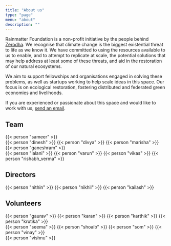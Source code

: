 ```yaml
---
title: "About us"
type: "page"
menu: "about"
description: ""
---
```


Rainmatter Foundation is a non-profit initiative by the people behind [Zerodha](https://zerodha.com). We recognise that climate change is the biggest existential threat to life as we know it. We have committed to using the resources available to us to enable, and to attempt to replicate at scale, the potential solutions that may help address at least some of these threats, and aid in the restoration of our natural ecosystems.

We aim to support fellowships and organisations engaged in solving these problems, as well as startups working to help scale ideas in this space. Our focus is on ecological restoration, fostering distributed and federated green economies and livelihoods.

If you are experienced or passionate about this space and would like to work with us, [send an email](mailto:info@rainmatter.org).

## Team

<div class="people row">
	{{< person "sameer" >}}
</div>
<div class="people row">
	{{< person "dinesh" >}}
	{{< person "divya" >}}
	{{< person "marisha" >}}
	{{< person "ganeshram" >}}
</div>
<div class="people row">
	{{< person "lalani" >}}
	{{< person "varun" >}}
	{{< person "vikas" >}}
	{{< person "rishabh_verma" >}}
</div>

## Directors

<div class="people row small">
	{{< person "nithin" >}}
	{{< person "nikhil" >}}
	{{< person "kailash" >}}
</div>

## Volunteers
<div class="people row small">
	{{< person "gaurav" >}}
	{{< person "karan" >}}
	{{< person "karthik" >}}
	{{< person "krutika" >}}
</div>
<div class="people row small">
	{{< person "seema" >}}
	{{< person "shoaib" >}}
	{{< person "som" >}}
	{{< person "vinay" >}}
</div>
<div class="people row small">
	{{< person "vishnu" >}}
</div>
